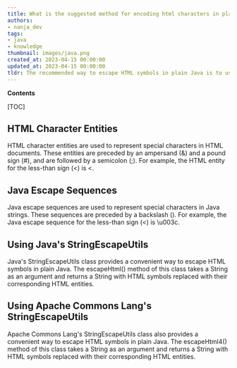 ```yaml
---
title: What is the suggested method for encoding html characters in plain java?
authors:
- nanja_dev
tags:
- java
- knowledge
thumbnail: images/java.png
created_at: 2023-04-15 00:00:00
updated_at: 2023-04-15 00:00:00
tldr: The recommended way to escape HTML symbols in plain Java is to use the StringEscapeUtils.escapeHtml4() method from the Apache Commons Lang library.
---
```


**Contents**

[TOC]

## HTML Character Entities

HTML character entities are used to represent special characters in HTML documents. These entities are preceded by an ampersand (&) and a pound sign (#), and are followed by a semicolon (;). For example, the HTML entity for the less-than sign (<) is &lt;.

## Java Escape Sequences

Java escape sequences are used to represent special characters in Java strings. These sequences are preceded by a backslash (\). For example, the Java escape sequence for the less-than sign (<) is \u003c.

## Using Java's StringEscapeUtils

Java's StringEscapeUtils class provides a convenient way to escape HTML symbols in plain Java. The escapeHtml() method of this class takes a String as an argument and returns a String with HTML symbols replaced with their corresponding HTML entities.

## Using Apache Commons Lang's StringEscapeUtils

Apache Commons Lang's StringEscapeUtils class also provides a convenient way to escape HTML symbols in plain Java. The escapeHtml4() method of this class takes a String as an argument and returns a String with HTML symbols replaced with their corresponding HTML entities.
